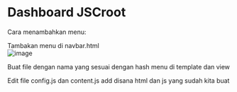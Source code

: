 # Dashboard JSCroot

Cara menambahkan menu:

Tambakan menu di navbar.html  
![image](https://github.com/user-attachments/assets/25b6aa06-d73a-4e8c-9f67-44bb4095930d)

Buat file dengan nama yang sesuai dengan hash menu di template dan view


Edit file config.js dan content.js add disana html dan js yang sudah kita buat
